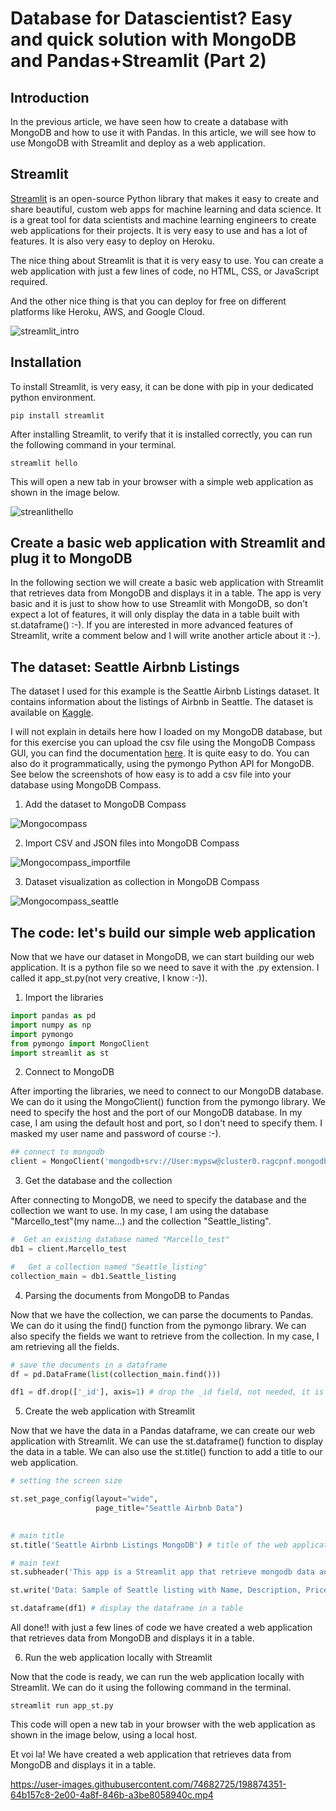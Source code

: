 # Database for Datascientist? Easy and quick solution with MongoDB and Pandas+Streamlit (Part 2)

## Introduction

In the previous article, we have seen how to create a database with MongoDB and how to use it with Pandas. In this article, we will see how to use MongoDB with Streamlit and deploy as a web application.

## Streamlit

[Streamlit](https://streamlit.io/) is an open-source Python library that makes it easy to create and share beautiful, custom web apps for machine learning and data science. It is a great tool for data scientists and machine learning engineers to create web applications for their projects. It is very easy to use and has a lot of features. It is also very easy to deploy on Heroku.

The nice thing about Streamlit is that it is very easy to use. You can create a web application with just a few lines of code, no HTML, CSS, or JavaScript required.

And the other nice thing is that you can deploy for free on different platforms like Heroku, AWS, and Google Cloud.

![streamlit_intro](https://user-images.githubusercontent.com/74682725/198874217-52c94378-a8d3-46f9-9562-602368c5b5c7.JPG)

## Installation

To install Streamlit, is very easy, it can be done with pip in your dedicated python environment.

```
pip install streamlit
```

After installing Streamlit, to verify that it is installed correctly, you can run the following command in your terminal.

```
streamlit hello
```

This will open a new tab in your browser with a simple web application as shown in the image below.

![streanlithello](https://user-images.githubusercontent.com/74682725/198874238-e5f848f8-7625-4228-aed3-7f3b45b91259.jpeg)

## Create a basic web application with Streamlit and plug it to MongoDB

In the following section we will create a basic web application with Streamlit that retrieves data from MongoDB and displays it in a table.
The app is very basic and it is just to show how to use Streamlit with MongoDB, so don't expect a lot of features, it will only display the data in a table built with st.dataframe() :-). If you are interested in more advanced features of Streamlit, write a comment below and I will write another article about it :-).

## The dataset: Seattle Airbnb Listings

The dataset I used for this example is the Seattle Airbnb Listings dataset. It contains information about the listings of Airbnb in Seattle. The dataset is available on [Kaggle](https://www.kaggle.com/airbnb/seattle/data).

I will not explain in details here how I loaded on my MongoDB database, but for this exercise you can upload the csv file using the MongoDB Compass GUI, you can find the documentation [here](https://docs.mongodb.com/compass/master/import-export/). It is quite easy to do. You can also do it programmatically, using the pymongo Python API for MongoDB.
See below the screenshots of how easy is to add a csv file into your database using MongoDB Compass.

1. Add the dataset to MongoDB Compass

![Mongocompass](https://user-images.githubusercontent.com/74682725/198874257-83cd275b-cc9e-4c11-9744-b587bc508558.JPG)

2. Import CSV and JSON files into MongoDB Compass

![Mongocompass_importfile](https://user-images.githubusercontent.com/74682725/198874274-b91e2ae1-3180-48b7-a97c-c291dc94c403.JPG)

3. Dataset visualization as collection in MongoDB Compass

![Mongocompass_seattle](https://user-images.githubusercontent.com/74682725/198874292-d534f3cd-27f3-4ade-ab88-09e55b5b716e.JPG)

## The code: let's build our simple web application

Now that we have our dataset in MongoDB, we can start building our web application.
It is a python file so we need to save it with the .py extension. I called it app_st.py(not very creative, I know :-)).

1. Import the libraries

```python
import pandas as pd
import numpy as np
import pymongo
from pymongo import MongoClient
import streamlit as st
```

2. Connect to MongoDB

After importing the libraries, we need to connect to our MongoDB database. We can do it using the MongoClient() function from the pymongo library. We need to specify the host and the port of our MongoDB database. In my case, I am using the default host and port, so I don't need to specify them. I masked my user name and password of course :-).

```python
## connect to mongodb
client = MongoClient('mongodb+srv://User:mypsw@cluster0.ragcpnf.mongodb.net/?retryWrites=true&w=majority')
```

3. Get the database and the collection

After connecting to MongoDB, we need to specify the database and the collection we want to use. In my case, I am using the database "Marcello_test"(my name...) and the collection "Seattle_listing".

```python
#  Get an existing database named "Marcello_test"
db1 = client.Marcello_test

#   Get a collection named "Seattle_listing"
collection_main = db1.Seattle_listing
```

4. Parsing the documents from MongoDB to Pandas

Now that we have the collection, we can parse the documents to Pandas. We can do it using the find() function from the pymongo library. We can also specify the fields we want to retrieve from the collection. In my case, I am retrieving all the fields.

```python
# save the documents in a dataframe
df = pd.DataFrame(list(collection_main.find()))

df1 = df.drop(['_id'], axis=1) # drop the _id field, not needed, it is created automatically by MongoDB
```

5. Create the web application with Streamlit

Now that we have the data in a Pandas dataframe, we can create our web application with Streamlit. We can use the st.dataframe() function to display the data in a table. We can also use the st.title() function to add a title to our web application.

```python
# setting the screen size

st.set_page_config(layout="wide",
                   page_title="Seattle Airbnb Data")
                  

# main title
st.title('Seattle Airbnb Listings MongoDB') # title of the web application

# main text
st.subheader('This app is a Streamlit app that retrieve mongodb data and show it in a dataframe') # subheader

st.write('Data: Sample of Seattle listing with Name, Description, Price') # write text and description

st.dataframe(df1) # display the dataframe in a table
```

All done!! with just a few lines of code we have created a web application that retrieves data from MongoDB and displays it in a table.

6. Run the web application locally with Streamlit

Now that the code is ready, we can run the web application locally with Streamlit. We can do it using the following command in the terminal.

```
streamlit run app_st.py
```

This code will open a new tab in your browser with the web application as shown in the image below, using a local host.

Et voi la! We have created a web application that retrieves data from MongoDB and displays it in a table.


https://user-images.githubusercontent.com/74682725/198874351-64b157c8-2e00-4a8f-846b-a3be8058940c.mp4



